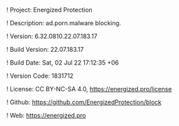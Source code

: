! Project: Energized Protection

! Description: ad.porn.malware blocking.

! Version: 6.32.0810.22.07.183.17

! Build Version: 22.07.183.17

! Build Date: Sat, 02 Jul 22 17:12:35 +06

! Version Code: 1831712

! License: CC BY-NC-SA 4.0, https://energized.pro/license

! Github: https://github.com/EnergizedProtection/block

! Web: https://energized.pro
